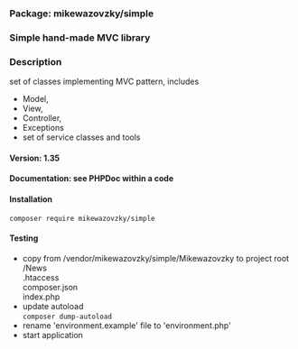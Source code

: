 ### Package: mikewazovzky/simple

### Simple hand-made MVC library

### Description
set of classes implementing MVC pattern, includes 
- Model, 
- View, 
- Controller,
- Exceptions
- set of service classes and tools  

#### Version: 1.35

#### Documentation: see PHPDoc within a code

#### Installation

```composer require mikewazovzky/simple```

#### Testing

- copy from /vendor/mikewazovzky/simple/Mikewazovzky to project root  
/News  
.htaccess  
composer.json  
index.php
- update autoload  
```composer dump-autoload```
- rename 'environment.example' file to 'environment.php'
- start application


